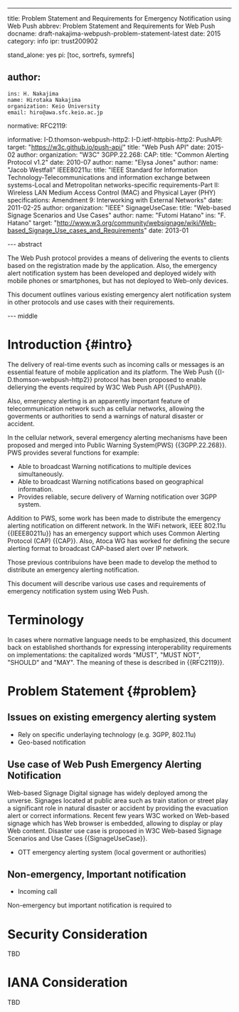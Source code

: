 ---
title: Problem Statement and Requirements for Emergency Notification using Web Push
abbrev: Problem Statement and Requirements for Web Push
docname: draft-nakajima-webpush-problem-statement-latest
date: 2015
category: info
ipr: trust200902

stand_alone: yes
pi: [toc, sortrefs, symrefs]

author:
 -
    ins: H. Nakajima
    name: Hirotaka Nakajima
    organization: Keio University
    email: hiro@awa.sfc.keio.ac.jp

normative:
  RFC2119:

informative:
  I-D.thomson-webpush-http2:
  I-D.ietf-httpbis-http2:
  PushAPI:
    target: "https://w3c.github.io/push-api/"
    title: "Web Push API"
    date: 2015-02
    author:
      organization: "W3C"
  3GPP.22.268:
  CAP:
    title: "Common Alerting Protocol v1.2"
    date: 2010-07
    author:
      name: "Elysa Jones"
    author:
      name: "Jacob Westfall"
  IEEE80211u:
    title: "IEEE Standard for Information Technology-Telecommunications and information exchange between systems-Local and Metropolitan networks-specific requirements-Part II: Wireless LAN Medium Access Control (MAC) and Physical Layer (PHY) specifications: Amendment 9: Interworking with External Networks"
    date: 2011-02-25
    author:
      organization: "IEEE"
  SignageUseCase:
    title: "Web-based Signage Scenarios and Use Cases"
    author: 
      name: "Futomi Hatano"
      ins: "F. Hatano"
    target: "http://www.w3.org/community/websignage/wiki/Web-based_Signage_Use_cases_and_Requirements"
    date: 2013-01


--- abstract

The Web Push protocol provides a means of delivering the events to clients based on the registration made by the application. 
Also, the emergency alert notification system has been developed and deployed widely with mobile phones or smartphones, but has not deployed to Web-only devices.

This document outlines various existing emergency alert notification system in other protocols and use cases with their requirements.

--- middle

# Introduction {#intro}

The delivery of real-time events such as incoming calls or messages is an essential feature of mobile application and its platform. 
The Web Push {{I-D.thomson-webpush-http2}} protocol has been proposed to enable delierying the events required by W3C Web Push API {{PushAPI}}.

Also, emergency alerting is an apparently important feature of telecommunication network such as cellular networks, allowing the goverments or authorities to send a warnings of natural disaster or accident. 

In the cellular network, several emergency alerting mechanisms have been proposed and merged into Public Warning System(PWS) {{3GPP.22.268}}. PWS provides several functions for example:

- Able to broadcast Warning notifications to multiple devices simultaneously.
- Able to broadcast Warning notifications based on geographical information.
- Provides reliable, secure delivery of Warning notification over 3GPP system.

Addition to PWS, some work has been made to distribute the emergency alerting notification on different network. In the WiFi network, IEEE 802.11u {{IEEE80211u}} has an emergency support which uses Common Alerting Protocol (CAP) {{CAP}}. Also, Atoca WG has worked for defining the secure alerting format to broadcast CAP-based alert over IP network.

Those previous contribuions have been made to develop the method to distribute an emergency alerting notification. 

This document will describe various use cases and requirements of emergency notification system using Web Push.

# Terminology

In cases where normative language needs to be emphasized, this document back on
established shorthands for expressing interoperability requirements on
implementations: the capitalized words "MUST", "MUST NOT", "SHOULD" and "MAY".
The meaning of these is described in {{RFC2119}}.

# Problem Statement {#problem}

## Issues on existing emergency alerting system

- Rely on specific underlaying technology (e.g. 3GPP, 802.11u)
- Geo-based notification

## Use case of Web Push Emergency Alerting Notification

Web-based Signage
Digital signage has widely deployed among the unverse. Signages located at public area such as train station or street play a significant role in natural disaster or accident by providing the evacuation alert or correct informations. Recent few years W3C worked on Web-based signage which has Web browser is embedded, allowing to display or play Web content. Disaster use case is proposed in W3C Web-based Signage Scenarios and Use Cases {{SignageUseCase}}. 

- OTT emergency alerting system (local goverment or authorities)

## Non-emergency, Important notification

- Incoming call

Non-emergency but important notification is required to 

# Security Consideration
TBD

# IANA Consideration
TBD

